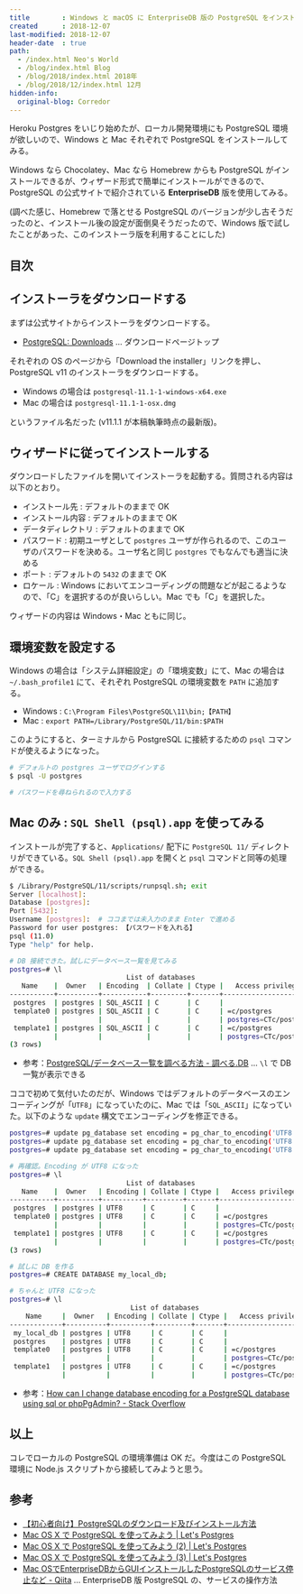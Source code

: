 ```yaml
---
title        : Windows と macOS に EnterpriseDB 版の PostgreSQL をインストールする
created      : 2018-12-07
last-modified: 2018-12-07
header-date  : true
path:
  - /index.html Neo's World
  - /blog/index.html Blog
  - /blog/2018/index.html 2018年
  - /blog/2018/12/index.html 12月
hidden-info:
  original-blog: Corredor
---
```


Heroku Postgres をいじり始めたが、ローカル開発環境にも PostgreSQL 環境が欲しいので、Windows と Mac それぞれで PostgreSQL をインストールしてみる。

Windows なら Chocolatey、Mac なら Homebrew からも PostgreSQL がインストールできるが、ウィザード形式で簡単にインストールができるので、PostgreSQL の公式サイトで紹介されている __EnterpriseDB__ 版を使用してみる。

(調べた感じ、Homebrew で落とせる PostgreSQL のバージョンが少し古そうだったのと、インストール後の設定が面倒臭そうだったので、Windows 版で試したことがあった、このインストーラ版を利用することにした)

## 目次

## インストーラをダウンロードする

まずは公式サイトからインストーラをダウンロードする。

- [PostgreSQL: Downloads](https://www.postgresql.org/download/) … ダウンロードページトップ

それぞれの OS のページから「Download the installer」リンクを押し、PostgreSQL v11 のインストーラをダウンロードする。

- Windows の場合は `postgresql-11.1-1-windows-x64.exe`
- Mac の場合は `postgresql-11.1-1-osx.dmg`

というファイル名だった (v11.1.1 が本稿執筆時点の最新版)。

## ウィザードに従ってインストールする

ダウンロードしたファイルを開いてインストーラを起動する。質問される内容は以下のとおり。

- インストール先 : デフォルトのままで OK
- インストール内容 : デフォルトのままで OK
- データディレクトリ : デフォルトのままで OK
- パスワード : 初期ユーザとして `postgres` ユーザが作られるので、このユーザのパスワードを決める。ユーザ名と同じ `postgres` でもなんでも適当に決める
- ポート : デフォルトの `5432` のままで OK
- ロケール : Windows においてエンコーディングの問題などが起こるようなので、「C」を選択するのが良いらしい。Mac でも「C」を選択した。

ウィザードの内容は Windows・Mac ともに同じ。

## 環境変数を設定する

Windows の場合は「システム詳細設定」の「環境変数」にて、Mac の場合は `~/.bash_profile1` にて、それぞれ PostgreSQL の環境変数を `PATH` に追加する。

- Windows : `C:\Program Files\PostgreSQL\11\bin;【PATH】`
- Mac : `export PATH=/Library/PostgreSQL/11/bin:$PATH`

このようにすると、ターミナルから PostgreSQL に接続するための `psql` コマンドが使えるようになった。

```bash
# デフォルトの postgres ユーザでログインする
$ psql -U postgres

# パスワードを尋ねられるので入力する
```

## Mac のみ : `SQL Shell (psql).app` を使ってみる

インストールが完了すると、`Applications/` 配下に `PostgreSQL 11/` ディレクトリができている。`SQL Shell (psql).app` を開くと `psql` コマンドと同等の処理ができる。

```bash
$ /Library/PostgreSQL/11/scripts/runpsql.sh; exit
Server [localhost]: 
Database [postgres]: 
Port [5432]: 
Username [postgres]:  # ココまでは未入力のまま Enter で進める
Password for user postgres: 【パスワードを入れる】
psql (11.0)
Type "help" for help.

# DB 接続できた。試しにデータベース一覧を見てみる
postgres=# \l
                             List of databases
   Name    |  Owner   | Encoding  | Collate | Ctype |   Access privileges   
-----------+----------+-----------+---------+-------+-----------------------
 postgres  | postgres | SQL_ASCII | C       | C     | 
 template0 | postgres | SQL_ASCII | C       | C     | =c/postgres          +
           |          |           |         |       | postgres=CTc/postgres
 template1 | postgres | SQL_ASCII | C       | C     | =c/postgres          +
           |          |           |         |       | postgres=CTc/postgres
(3 rows)
```

- 参考：[PostgreSQL/データベース一覧を調べる方法 - 調べる.DB](https://db.just4fun.biz/?PostgreSQL/%E3%83%87%E3%83%BC%E3%82%BF%E3%83%99%E3%83%BC%E3%82%B9%E4%B8%80%E8%A6%A7%E3%82%92%E8%AA%BF%E3%81%B9%E3%82%8B%E6%96%B9%E6%B3%95) … `\l` で DB 一覧が表示できる

ココで初めて気付いたのだが、Windows ではデフォルトのデータベースのエンコーディングが「`UTF8`」になっていたのに、Mac では「`SQL_ASCII`」になっていた。以下のような `update` 構文でエンコーディングを修正できる。

```bash
postgres=# update pg_database set encoding = pg_char_to_encoding('UTF8') where datname = 'postgres';
postgres=# update pg_database set encoding = pg_char_to_encoding('UTF8') where datname = 'template0';
postgres=# update pg_database set encoding = pg_char_to_encoding('UTF8') where datname = 'template1';

# 再確認。Encoding が UTF8 になった
postgres=# \l
                             List of databases
   Name    |  Owner   | Encoding | Collate | Ctype |   Access privileges   
-----------+----------+----------+---------+-------+-----------------------
 postgres  | postgres | UTF8     | C       | C     | 
 template0 | postgres | UTF8     | C       | C     | =c/postgres          +
           |          |          |         |       | postgres=CTc/postgres
 template1 | postgres | UTF8     | C       | C     | =c/postgres          +
           |          |          |         |       | postgres=CTc/postgres
(3 rows)

# 試しに DB を作る
postgres=# CREATE DATABASE my_local_db;

# ちゃんと UTF8 になった
postgres=# \l
                              List of databases
    Name     |  Owner   | Encoding | Collate | Ctype |   Access privileges   
-------------+----------+----------+---------+-------+-----------------------
 my_local_db | postgres | UTF8     | C       | C     | 
 postgres    | postgres | UTF8     | C       | C     | 
 template0   | postgres | UTF8     | C       | C     | =c/postgres          +
             |          |          |         |       | postgres=CTc/postgres
 template1   | postgres | UTF8     | C       | C     | =c/postgres          +
             |          |          |         |       | postgres=CTc/postgres
```

- 参考：[How can I change database encoding for a PostgreSQL database using sql or phpPgAdmin? - Stack Overflow](https://stackoverflow.com/a/32022221/10092546)

## 以上

コレでローカルの PostgreSQL の環境準備は OK だ。今度はこの PostgreSQL 環境に Node.js スクリプトから接続してみようと思う。

## 参考

- [【初心者向け】PostgreSQLのダウンロード及びインストール方法](https://eng-entrance.com/postgresql-download-install)
- [Mac OS X で PostgreSQL を使ってみよう | Let's Postgres](https://lets.postgresql.jp/documents/tutorial/macosx/1)
- [Mac OS X で PostgreSQL を使ってみよう (2) | Let's Postgres](https://lets.postgresql.jp/documents/tutorial/macosx/2)
- [Mac OS X で PostgreSQL を使ってみよう (3) | Let's Postgres](https://lets.postgresql.jp/documents/tutorial/macosx/3)
- [Mac OSでEnterpriseDBからGUIインストールしたPostgreSQLのサービス停止など - Qiita](https://qiita.com/civic/items/42b11e2ddb419ece0854) … EnterpriseDB 版 PostgreSQL の、サービスの操作方法
